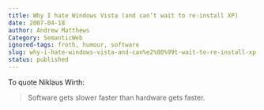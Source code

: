 ```yaml
---
title: Why I hate Windows Vista (and can’t wait to re-install XP)
date: 2007-04-18
author: Andrew Matthews
Category: SemanticWeb
ignored-tags: froth, humour, software
slug: why-i-hate-windows-vista-and-can%e2%80%99t-wait-to-re-install-xp
status: published
---
```


To quote Niklaus Wirth:

> Software gets slower faster than hardware gets faster.
